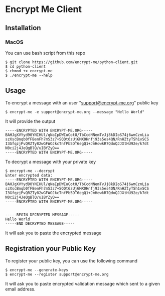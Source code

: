 # Encrypt Me Client

## Installation

### MacOS
You can use bash script from this repo
```
$ git clone https://github.com/encrypt-me/python-client.git
$ cd python-client
$ chmod +x encrypt-me
$ ./encrypt-me --help
```

## Usage
To encrypt a message with an user "support@encrypt-me.org" public key 
```
$ encrypt-me -e support@encrypt-me.org --message "Hello World"
```

It will provide the output

```
-----ENCRYPTED WITH ENCRYPT-ME.ORG-----
BAHJgXVYyd90YNIHUl/qNaIpDWIuCotO/TbCcdNNemTvJj8kDIoS74j6wmCznLia
szXscBnqb0fFBenFh7mS3z7+SQDt6zUjGMX0Hnfj93s5es4QN/RnHZtyTSh1vSCS
I3GfqzjPvQRZTy82wGFWOJkcTnfPb5DT6egQ1+JmHowkR7QdoQJJXtHU92e/k7dt
N0ci2j4JeQgBlQ/uIBYZyQ==
-----ENCRYPTED WITH ENCRYPT-ME.ORG-----
```

To decrypt a message with your private key
```
$ encrypt-me --decrypt
Enter encrypted data:
-----ENCRYPTED WITH ENCRYPT-ME.ORG-----
BAHJgXVYyd90YNIHUl/qNaIpDWIuCotO/TbCcdNNemTvJj8kDIoS74j6wmCznLia
szXscBnqb0fFBenFh7mS3z7+SQDt6zUjGMX0Hnfj93s5es4QN/RnHZtyTSh1vSCS
I3GfqzjPvQRZTy82wGFWOJkcTnfPb5DT6egQ1+JmHowkR7QdoQJJXtHU92e/k7dt
N0ci2j4JeQgBlQ/uIBYZyQ==
-----ENCRYPTED WITH ENCRYPT-ME.ORG-----


-----BEGIN DECRYPTED MESSAGE-----
Hello World
-----END DECRYPTED MESSAGE-----
```

It will ask you to paste the encrypted message

## Registration your Public Key
To register your public key, you can use the following command
```
$ encrypt-me --generate-keys
$ encrypt-me --register support@encrypt-me.org
```

It will ask you to paste encrypted validation message which sent to a given email address.

